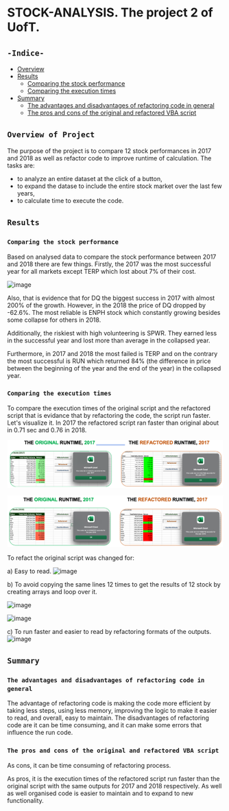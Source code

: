 # STOCK-ANALYSIS. The project 2 of UofT.

## `-Indice-`

- [Overview](#overview-of-project)
- [Results](#results)
  - [Comparing the stock performance](#comparing-the-stock-performance)
  - [Comparing the execution times](#comparing-the-execution-times)
- [Summary](#summary)
  - [The advantages and disadvantages of refactoring code in general](#the-advantages-and-disadvantages-of-refactoring-code-in-general)
  - [The pros and cons of the original and refactored VBA script](#the-pros-and-cons-of-the-original-and-refactored-VBA-script)

## `Overview of Project`

The purpose of the project is to compare 12 stock performances in 2017 and 2018 as well as refactor code to improve runtime of calculation.
The tasks are:
- to analyze an entire dataset at the click of a button,
- to expand the datase to include the entire stock market over the last few years,
- to calculate time to execute the code.

## `Results`

### `Comparing the stock performance`

Based on analysed data to compare the stock performance between 2017 and 2018 there are few things.
Firstly, the 2017 was the most successful year for all markets except TERP which lost about 7% of their cost.

![image](https://user-images.githubusercontent.com/68247343/124628254-47e5f400-de4e-11eb-821c-fc8ecfbd80d3.png)

Also, that is evidence that for DQ the biggest success in 2017 with almost 200% of the growth. However, in the 2018 the price of DQ dropped by -62.6%. The most reliable is ENPH stock which constantly growing besides some collapse for others in 2018.

Additionally, the riskiest with high volunteering is SPWR. They earned less in the successful year and lost more than average in the collapsed year.

Furthermore, in 2017 and 2018 the most failed is TERP and on the contrary the most successful is RUN which returned 84% (the difference in price between the beginning of the year and the end of the year) in the collapsed year.

### `Comparing the execution times`

To compare the execution times of the original script and the refactored script that is evidance that by refactoring the code, the script run faster. Let's visualize it. In 2017 the refactored script ran faster than original about in 0.71 sec and 0.76 in 2018.

![2017_runtime](./Resources/VBA_Challenge_2017.png)

![2018_runtime](./Resources/VBA_Challenge_2018.png)

To refact the original script was changed for:

a) Easy to read.
![image](https://user-images.githubusercontent.com/68247343/124638287-c6e02a00-de58-11eb-8b66-6e398dfdf783.png)

b) To avoid copying the same lines 12 times to get the results of 12 stock by creating arrays and loop over it.

![image](https://user-images.githubusercontent.com/68247343/124638446-f68f3200-de58-11eb-9ab9-8c3ba63a4886.png)

![image](https://user-images.githubusercontent.com/68247343/124644141-eb8bd000-de5f-11eb-80c2-8347c6303de8.png)

c) To run faster and easier to read by refactoring formats of the outputs.
![image](https://user-images.githubusercontent.com/68247343/124643203-cd71a000-de5e-11eb-84e3-4da9dc887753.png)

## `Summary`

### `The advantages and disadvantages of refactoring code in general`

The advantage of refactoring code is making the code more efficient by taking less steps, using less memory, improving the logic to make it easier to read, and overall, easy to maintain.
The disadvantages of refactoring code are it can be time consuming, and it can make some errors that influence the run code.

### `The pros and cons of the original and refactored VBA script`

As cons, it can be time consuming of refactoring process.

As pros, it is the execution times of the refactored script run faster than the original script with the same outputs for 2017 and 2018 respectively. As well as well organised code is easier to maintain and to expand to new functionality.
